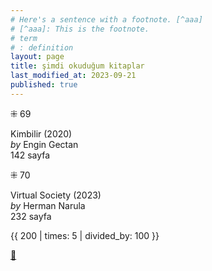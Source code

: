 ```yaml
---
# Here's a sentence with a footnote. [^aaa]
# [^aaa]: This is the footnote.
# term
# : definition
layout: page
title: şimdi okuduğum kitaplar
last_modified_at: 2023-09-21
published: true
---
```


⁜ 69  

Kimbilir (2020)  
_by_ Engin Gectan  
142 sayfa  

⁜ 70  

Virtual Society (2023)  
_by_ Herman Narula  
232 sayfa  

{{ 200 | times: 5 | divided_by: 100 }}

[🍃](https://www.nonfictionbooks.xyz/now.html "şimdi okuduğum kitaplar")

